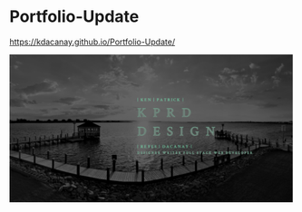 # Portfolio-Update

https://kdacanay.github.io/Portfolio-Update/


<img src="assets/images/frontcapture.PNG" width=500>
